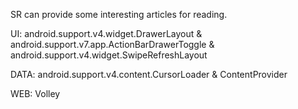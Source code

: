 SR can provide some interesting articles for reading.

UI: android.support.v4.widget.DrawerLayout & android.support.v7.app.ActionBarDrawerToggle & android.support.v4.widget.SwipeRefreshLayout

DATA: android.support.v4.content.CursorLoader & ContentProvider

WEB: Volley



